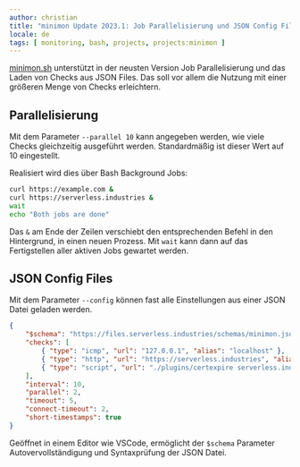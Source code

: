 ```yaml
---
author: christian
title: "minimon Update 2023.1: Job Parallelisierung und JSON Config Files"
locale: de
tags: [ monitoring, bash, projects, projects:minimon ]
---
```


[minimon.sh](https://github.com/perryflynn/minimon) unterstützt in der neusten Version
Job Parallelisierung und das Laden von Checks aus JSON Files. Das soll vor allem die
Nutzung mit einer größeren Menge von Checks erleichtern.

## Parallelisierung

Mit dem Parameter `--parallel 10` kann angegeben werden, wie viele Checks gleichzeitig
ausgeführt werden. Standardmäßig ist dieser Wert auf 10 eingestellt.

Realisiert wird dies über Bash Background Jobs:

```sh
curl https://example.com &
curl https://serverless.industries &
wait
echo "Both jobs are done"
```

Das `&` am Ende der Zeilen verschiebt den entsprechenden Befehl in den Hintergrund,
in einen neuen Prozess. Mit `wait` kann dann auf das Fertigstellen aller aktiven Jobs
gewartet werden.

## JSON Config Files

Mit dem Parameter `--config` können fast alle Einstellungen aus einer JSON Datei
geladen werden. 

```json
{
    "$schema": "https://files.serverless.industries/schemas/minimon.json",
    "checks": [
        { "type": "icmp", "url": "127.0.0.1", "alias": "localhost" },
        { "type": "http", "url": "https://serverless.industries", "alias": "blog" },
        { "type": "script", "url": "./plugins/certexpire serverless.industries:443", "alias": "blog_cert" }
    ],
    "interval": 10,
    "parallel": 2,
    "timeout": 5,
    "connect-timeout": 2,
    "short-timestamps": true
}
```

Geöffnet in einem Editor wie VSCode, ermöglicht der `$schema` Parameter Autovervollständigung
und Syntaxprüfung der JSON Datei.
